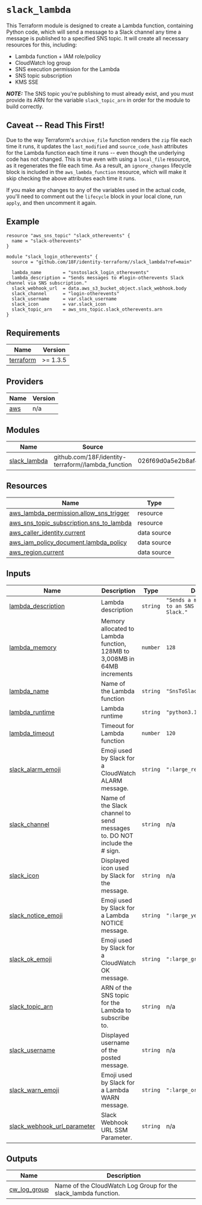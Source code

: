 # `slack_lambda`

This Terraform module is designed to create a Lambda function, containing Python code, which will send a message to a Slack channel any time a message is published to a specified SNS topic. It will create all necessary resources for this, including:

- Lambda function + IAM role/policy
- CloudWatch log group
- SNS execution permission for the Lambda
- SNS topic subscription
- KMS SSE

***NOTE:*** The SNS topic you're publishing to must already exist, and you must provide its ARN for the variable `slack_topic_arn` in order for the module to build correctly.

## Caveat -- Read This First!

Due to the way Terraform's `archive_file` function renders the `zip` file each time it runs, it updates the `last_modified` and `source_code_hash` attributes for the Lambda function each time it runs -- even though the underlying code has not changed. This is true even with using a `local_file` resource, as it regenerates the file each time. As a result, an `ignore_changes` lifecycle block is included in the `aws_lambda_function` resource, which will make it skip checking the above attributes each time it runs.

If you make any changes to any of the variables used in the actual code, you'll need to comment out the `lifecycle` block in your local clone, run `apply`, and then uncomment it again.

## Example

```hcl
resource "aws_sns_topic" "slack_otherevents" {
  name = "slack-otherevents"
}

module "slack_login_otherevents" {
  source = "github.com/18F/identity-terraform//slack_lambda?ref=main"

  lambda_name        = "snstoslack_login_otherevents"
  lambda_description = "Sends messages to #login-otherevents Slack channel via SNS subscription."
  slack_webhook_url  = data.aws_s3_bucket_object.slack_webhook.body
  slack_channel      = "login-otherevents"
  slack_username     = var.slack_username
  slack_icon         = var.slack_icon
  slack_topic_arn    = aws_sns_topic.slack_otherevents.arn
}

```


<!-- BEGIN_TF_DOCS -->
## Requirements

| Name | Version |
|------|---------|
| <a name="requirement_terraform"></a> [terraform](#requirement\_terraform) | >= 1.3.5 |

## Providers

| Name | Version |
|------|---------|
| <a name="provider_aws"></a> [aws](#provider\_aws) | n/a |

## Modules

| Name | Source | Version |
|------|--------|---------|
| <a name="module_slack_lambda"></a> [slack\_lambda](#module\_slack\_lambda) | github.com/18F/identity-terraform//lambda_function | 026f69d0a5e2b8af458888a5f21a72d557bbe1fe |

## Resources

| Name | Type |
|------|------|
| [aws_lambda_permission.allow_sns_trigger](https://registry.terraform.io/providers/hashicorp/aws/latest/docs/resources/lambda_permission) | resource |
| [aws_sns_topic_subscription.sns_to_lambda](https://registry.terraform.io/providers/hashicorp/aws/latest/docs/resources/sns_topic_subscription) | resource |
| [aws_caller_identity.current](https://registry.terraform.io/providers/hashicorp/aws/latest/docs/data-sources/caller_identity) | data source |
| [aws_iam_policy_document.lambda_policy](https://registry.terraform.io/providers/hashicorp/aws/latest/docs/data-sources/iam_policy_document) | data source |
| [aws_region.current](https://registry.terraform.io/providers/hashicorp/aws/latest/docs/data-sources/region) | data source |

## Inputs

| Name | Description | Type | Default | Required |
|------|-------------|------|---------|:--------:|
| <a name="input_lambda_description"></a> [lambda\_description](#input\_lambda\_description) | Lambda description | `string` | `"Sends a message sent to an SNS topic to Slack."` | no |
| <a name="input_lambda_memory"></a> [lambda\_memory](#input\_lambda\_memory) | Memory allocated to Lambda function, 128MB to 3,008MB in 64MB increments | `number` | `128` | no |
| <a name="input_lambda_name"></a> [lambda\_name](#input\_lambda\_name) | Name of the Lambda function | `string` | `"SnsToSlack"` | no |
| <a name="input_lambda_runtime"></a> [lambda\_runtime](#input\_lambda\_runtime) | Lambda runtime | `string` | `"python3.12"` | no |
| <a name="input_lambda_timeout"></a> [lambda\_timeout](#input\_lambda\_timeout) | Timeout for Lambda function | `number` | `120` | no |
| <a name="input_slack_alarm_emoji"></a> [slack\_alarm\_emoji](#input\_slack\_alarm\_emoji) | Emoji used by Slack for a CloudWatch ALARM message. | `string` | `":large_red_square:"` | no |
| <a name="input_slack_channel"></a> [slack\_channel](#input\_slack\_channel) | Name of the Slack channel to send messages to. DO NOT include the # sign. | `string` | n/a | yes |
| <a name="input_slack_icon"></a> [slack\_icon](#input\_slack\_icon) | Displayed icon used by Slack for the message. | `string` | n/a | yes |
| <a name="input_slack_notice_emoji"></a> [slack\_notice\_emoji](#input\_slack\_notice\_emoji) | Emoji used by Slack for a Lambda NOTICE message. | `string` | `":large_yellow_square:"` | no |
| <a name="input_slack_ok_emoji"></a> [slack\_ok\_emoji](#input\_slack\_ok\_emoji) | Emoji used by Slack for a CloudWatch OK message. | `string` | `":large_green_square:"` | no |
| <a name="input_slack_topic_arn"></a> [slack\_topic\_arn](#input\_slack\_topic\_arn) | ARN of the SNS topic for the Lambda to subscribe to. | `string` | n/a | yes |
| <a name="input_slack_username"></a> [slack\_username](#input\_slack\_username) | Displayed username of the posted message. | `string` | n/a | yes |
| <a name="input_slack_warn_emoji"></a> [slack\_warn\_emoji](#input\_slack\_warn\_emoji) | Emoji used by Slack for a Lambda WARN message. | `string` | `":large_orange_square:"` | no |
| <a name="input_slack_webhook_url_parameter"></a> [slack\_webhook\_url\_parameter](#input\_slack\_webhook\_url\_parameter) | Slack Webhook URL SSM Parameter. | `string` | n/a | yes |

## Outputs

| Name | Description |
|------|-------------|
| <a name="output_cw_log_group"></a> [cw\_log\_group](#output\_cw\_log\_group) | Name of the CloudWatch Log Group for the slack\_lambda function. |
<!-- END_TF_DOCS -->
